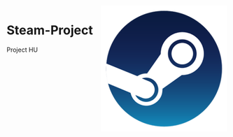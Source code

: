 <img align="right" src="https://github.com/sfh0345/Steam-Project/blob/main/Projectarchief/SteamLogo.png">



# Steam-Project
Project HU
